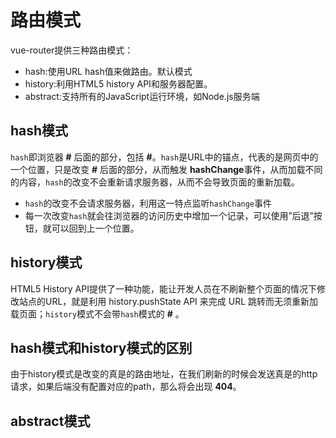 # 路由模式
vue-router提供三种路由模式：
* hash:使用URL  hash值来做路由。默认模式
* history:利用HTML5 history API和服务器配置。
* abstract:支持所有的JavaScript运行环境，如Node.js服务端

## hash模式
`hash`即浏览器 **#** 后面的部分，包括 **#**。`hash`是URL中的锚点，代表的是网页中的一个位置，只是改变 **#** 后面的部分，从而触发 **hashChange**事件，从而加载不同的内容，`hash`的改变不会重新请求服务器，从而不会导致页面的重新加载。

* `hash`的改变不会请求服务器，利用这一特点监听`hashChange`事件
* 每一次改变`hash`就会往浏览器的访问历史中增加一个记录，可以使用”后退”按钮，就可以回到上一个位置。

## history模式
HTML5 History API提供了一种功能，能让开发人员在不刷新整个页面的情况下修改站点的URL，就是利用 history.pushState API 来完成 URL 跳转而无须重新加载页面；`history`模式不会带`hash`模式的 **#** 。


## hash模式和history模式的区别
由于history模式是改变的真是的路由地址，在我们刷新的时候会发送真是的http请求，如果后端没有配置对应的path，那么将会出现 **404**。

## abstract模式
